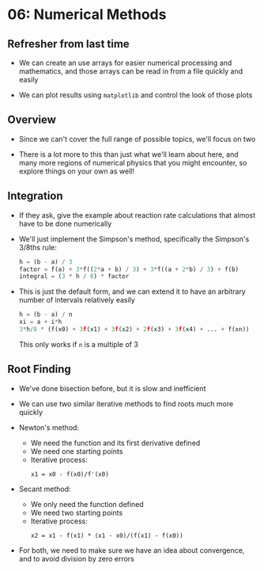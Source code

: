 06: Numerical Methods
================================================================================

Refresher from last time
--------------------------------------------------------------------------------

- We can create an use arrays for easier numerical processing and mathematics,
  and those arrays can be read in from a file quickly and easily

- We can plot results using `matplotlib` and control the look of those plots


Overview
--------------------------------------------------------------------------------

- Since we can't cover the full range of possible topics, we'll focus on two

- There is a lot more to this than just what we'll learn about here, and many
  more regions of numerical physics that you might encounter, so explore things
  on your own as well!


Integration
--------------------------------------------------------------------------------

- If they ask, give the example about reaction rate calculations that almost
  have to be done numerically

- We'll just implement the Simpson's method, specifically the Simpson's 3/8ths
  rule:
  ```python
  h = (b - a) / 3
  factor = f(a) + 3*f((2*a + b) / 3) + 3*f((a + 2*b) / 3) + f(b)
  integral = (3 * h / 8) * factor
  ```

- This is just the default form, and we can extend it to have an arbitrary
  number of intervals relatively easily
  ```python
  h = (b - a) / n
  xi = a + i*h
  3*h/8 * (f(x0) + 3f(x1) + 3f(x2) + 2f(x3) + 3f(x4) + ... + f(xn))
  ```
  This only works if `n` is a multiple of 3



Root Finding
--------------------------------------------------------------------------------

- We've done bisection before, but it is slow and inefficient

- We can use two similar iterative methods to find roots much more quickly

- Newton's method:
  - We need the function and its first derivative defined
  - We need one starting points
  - Iterative process:
    ```
    x1 = x0 - f(x0)/f'(x0)
    ```

- Secant method:
  - We only need the function defined
  - We need two starting points
  - Iterative process:
    ```
    x2 = x1 - f(x1) * (x1 - x0)/(f(x1) - f(x0))
    ```

- For both, we need to make sure we have an idea about convergence, and to avoid
  division by zero errors
